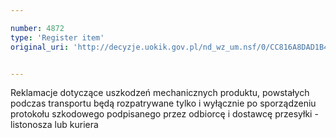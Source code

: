 ```yaml
---

number: 4872
type: 'Register item'
original_uri: 'http://decyzje.uokik.gov.pl/nd_wz_um.nsf/0/CC816A8DAD1B4ACCC1257B8A00273A50?OpenDocument'


---
```


Reklamacje dotyczące uszkodzeń mechanicznych produktu, powstałych podczas transportu będą rozpatrywane tylko i wyłącznie po sporządzeniu protokołu szkodowego podpisanego przez odbiorcę i dostawcę przesyłki - listonosza lub kuriera
